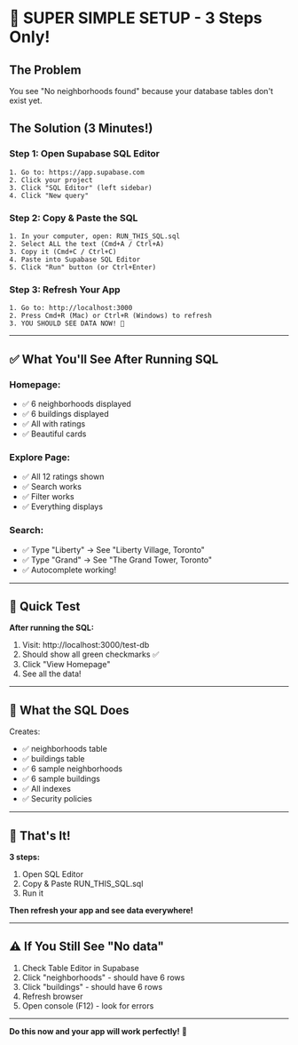 # 🚀 SUPER SIMPLE SETUP - 3 Steps Only!

## The Problem

You see "No neighborhoods found" because your database tables don't exist yet.

## The Solution (3 Minutes!)

### Step 1: Open Supabase SQL Editor
```
1. Go to: https://app.supabase.com
2. Click your project
3. Click "SQL Editor" (left sidebar)
4. Click "New query"
```

### Step 2: Copy & Paste the SQL
```
1. In your computer, open: RUN_THIS_SQL.sql
2. Select ALL the text (Cmd+A / Ctrl+A)
3. Copy it (Cmd+C / Ctrl+C)
4. Paste into Supabase SQL Editor
5. Click "Run" button (or Ctrl+Enter)
```

### Step 3: Refresh Your App
```
1. Go to: http://localhost:3000
2. Press Cmd+R (Mac) or Ctrl+R (Windows) to refresh
3. YOU SHOULD SEE DATA NOW! 🎉
```

---

## ✅ What You'll See After Running SQL

### Homepage:
- ✅ 6 neighborhoods displayed
- ✅ 6 buildings displayed
- ✅ All with ratings
- ✅ Beautiful cards

### Explore Page:
- ✅ All 12 ratings shown
- ✅ Search works
- ✅ Filter works
- ✅ Everything displays

### Search:
- ✅ Type "Liberty" → See "Liberty Village, Toronto"
- ✅ Type "Grand" → See "The Grand Tower, Toronto"
- ✅ Autocomplete working!

---

## 🧪 Quick Test

**After running the SQL:**

1. Visit: http://localhost:3000/test-db
2. Should show all green checkmarks ✅
3. Click "View Homepage"
4. See all the data!

---

## 📝 What the SQL Does

Creates:
- ✅ neighborhoods table
- ✅ buildings table
- ✅ 6 sample neighborhoods
- ✅ 6 sample buildings
- ✅ All indexes
- ✅ Security policies

---

## 🎉 That's It!

**3 steps:**
1. Open SQL Editor
2. Copy & Paste RUN_THIS_SQL.sql
3. Run it

**Then refresh your app and see data everywhere!**

---

## ⚠️ If You Still See "No data"

1. Check Table Editor in Supabase
2. Click "neighborhoods" - should have 6 rows
3. Click "buildings" - should have 6 rows
4. Refresh browser
5. Open console (F12) - look for errors

---

**Do this now and your app will work perfectly!** 🚀

